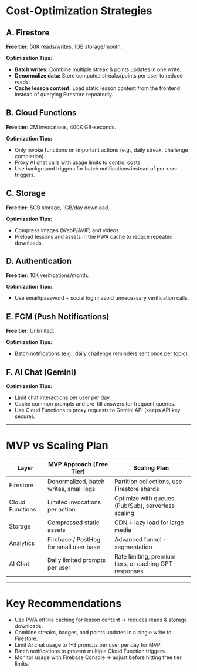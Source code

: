 # Cost-Optimization Strategies

## A. Firestore

**Free tier:** 50K reads/writes, 1GB storage/month.

**Optimization Tips:**
- **Batch writes:** Combine multiple streak & points updates in one write.
- **Denormalize data:** Store computed streaks/points per user to reduce reads.
- **Cache lesson content:** Load static lesson content from the frontend instead of querying Firestore repeatedly.

## B. Cloud Functions

**Free tier:** 2M invocations, 400K GB-seconds.

**Optimization Tips:**
- Only invoke functions on important actions (e.g., daily streak, challenge completion).
- Proxy AI chat calls with usage limits to control costs.
- Use background triggers for batch notifications instead of per-user triggers.

## C. Storage

**Free tier:** 5GB storage, 1GB/day download.

**Optimization Tips:**
- Compress images (WebP/AVIF) and videos.
- Preload lessons and assets in the PWA cache to reduce repeated downloads.

## D. Authentication

**Free tier:** 10K verifications/month.

**Optimization Tips:**
- Use email/password + social login; avoid unnecessary verification calls.

## E. FCM (Push Notifications)

**Free tier:** Unlimited.

**Optimization Tips:**
- Batch notifications (e.g., daily challenge reminders sent once per topic).

## F. AI Chat (Gemini)

**Optimization Tips:**
- Limit chat interactions per user per day.
- Cache common prompts and pre-fill answers for frequent queries.
- Use Cloud Functions to proxy requests to Gemini API (keeps API key secure).

---

# MVP vs Scaling Plan

| Layer             | MVP Approach (Free Tier)                  | Scaling Plan                                   |
|------------------|-----------------------------------------|-----------------------------------------------|
| Firestore         | Denormalized, batch writes, small logs  | Partition collections, use Firestore shards  |
| Cloud Functions   | Limited invocations per action          | Optimize with queues (Pub/Sub), serverless scaling |
| Storage           | Compressed static assets                | CDN + lazy load for large media               |
| Analytics         | Firebase / PostHog for small user base | Advanced funnel + segmentation               |
| AI Chat           | Daily limited prompts per user          | Rate limiting, premium tiers, or caching GPT responses |

---

# Key Recommendations

- Use PWA offline caching for lesson content → reduces reads & storage downloads.
- Combine streaks, badges, and points updates in a single write to Firestore.
- Limit AI chat usage to 1–3 prompts per user per day for MVP.
- Batch notifications to prevent multiple Cloud Function triggers.
- Monitor usage with Firebase Console → adjust before hitting free tier limits.
